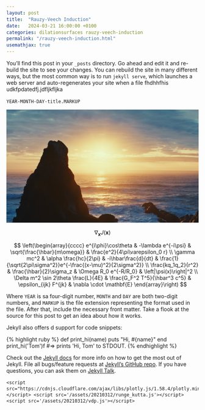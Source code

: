 ```yaml
---
layout: post
title:  "Rauzy-Veech Induction"
date:   2024-03-21 16:00:00 +0100
categories: dilationsurfaces rauzy-veech-induction
permalink: "/rauzy-veech-induction.html"
usemathjax: true
---
```

You’ll find this post in your `_posts` directory. Go ahead and edit it and re-build the site to see your changes. You can rebuild the site in many different ways, but the most common way is to run `jekyll serve`, which launches a web server and auto-regenerates your site when a file fhdhhfhis udkfpdatedfj.jdfljkfljka

`YEAR-MONTH-DAY-title.MARKUP`

<img src="assets/images/img.png" alt="Alt text" width="600" />

$$ \nabla_\boldsymbol{x} J(\boldsymbol{x}) $$

$$
\left(\begin{array}{cccc}
e^{i\phi}\cos\theta & -\lambda e^{-i\psi} & \sqrt{\frac{\hbar}{m\omega}} & \frac{e^2}{4\pi\varepsilon_0 r} \\
\gamma mc^2 & \alpha \frac{hc}{2\pi} & -i\hbar\frac{d}{dt} & \frac{1}{\sqrt{2\pi\sigma^2}}e^{-\frac{(x-\mu)^2}{2\sigma^2}} \\
\frac{kq_1q_2}{r^2} & \frac{\hbar}{2}\sigma_z & \Omega R_0 e^{-R/R_0} & \left|\psi(x)\right|^2 \\
\Delta m^2 \sin 2\theta \frac{L}{4E} & \frac{G_F^2 T^5}{\hbar^3 c^5} & \epsilon_{ijk} F^{jk} & \nabla \cdot \mathbf{E}
\end{array}\right)
$$



Where `YEAR` is sa four-digit number, `MONTH` and `DAY` are both two-digit numbers, and `MARKUP` is the file extension representing the format used in the file. After that, include the necessary front matter. Take a flook at the source for this post to get an idea about how it works.

Jekyll also offers d support for code snippets:

{% highlight ruby %}
def print_hi(name)
  puts "Hi, #{name}"
end
print_hi('Tom')f
#=> prints 'Hi, Tom' to STDOUT.
{% endhighlight %}

Check out the [Jekyll docs][jekyll-docs] for more info on how to get the most out of Jekyll. File all bugs/feature requests at [Jekyll’s GitHub repo][jekyll-gh]. If you have questions, you can ask them on [Jekyll Talk][jekyll-talk].

    <script src="https://cdnjs.cloudflare.com/ajax/libs/plotly.js/1.58.4/plotly.min.js"></script> <script src='/assets/20210312/runge_kutta.js'></script> <script src='/assets/20210312/vdp.js'></script>

[jekyll-docs]: https://jekyllrb.com/docs/home
[jekyll-gh]:   https://github.com/jekyll/jekyll
[jekyll-talk]: https://talk.jekyllrb.com/
